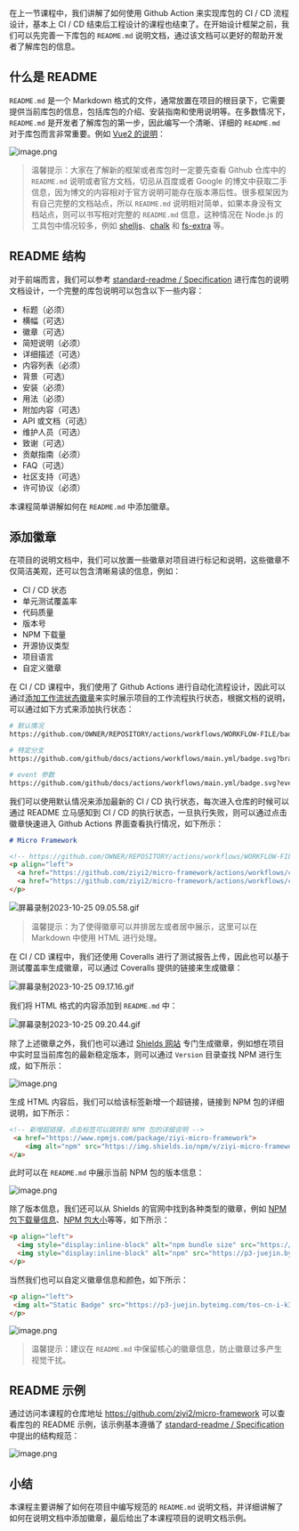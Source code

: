在上一节课程中，我们讲解了如何使用 Github Action 来实现库包的 CI / CD 流程设计，基本上 CI / CD 结束后工程设计的课程也结束了。在开始设计框架之前，我们可以先完善一下库包的 `README.md` 说明文档，通过该文档可以更好的帮助开发者了解库包的信息。

## 什么是 README

`README.md` 是一个 Markdown 格式的文件，通常放置在项目的根目录下，它需要提供当前库包的信息，包括库包的介绍、安装指南和使用说明等。在多数情况下，`README.md` 是开发者了解库包的第一步，因此编写一个清晰、详细的 `README.md` 对于库包而言非常重要。例如 [Vue2 的说明](https://github.com/vuejs/vue)：

![image.png](./assets/6576529dab694c9cb7b226d37c7fb407~tplv-k3u1fbpfcp-jj-mark:0:0:0:0:q75.png)

> 温馨提示：大家在了解新的框架或者库包时一定要先查看 Github 仓库中的 `README.md` 说明或者官方文档，切忌从百度或者 Google 的博文中获取二手信息，因为博文的内容相对于官方说明可能存在版本滞后性。很多框架因为有自己完整的文档站点，所以 `README.md` 说明相对简单，如果本身没有文档站点，则可以书写相对完整的 `README.md` 信息，这种情况在 Node.js 的工具包中情况较多，例如 [shelljs](https://github.com/shelljs/shelljs)、[chalk](https://github.com/chalk/chalk) 和 [fs-extra](https://github.com/jprichardson/node-fs-extra) 等。

## README 结构

对于前端而言，我们可以参考 [standard-readme / Specification](https://github.com/RichardLitt/standard-readme/blob/main/spec.md#specification) 进行库包的说明文档设计，一个完整的库包说明可以包含以下一些内容：

*   标题（必须）
*   横幅（可选）
*   徽章（可选）
*   简短说明（必须）
*   详细描述（可选）
*   内容列表（必须）
*   背景（可选）
*   安装（必须）
*   用法（必须）
*   附加内容（可选）
*   API 或文档（可选）
*   维护人员（可选）
*   致谢（可选）
*   贡献指南（必须）
*   FAQ（可选）
*   社区支持（可选）
*   许可协议（必须）

本课程简单讲解如何在 `README.md` 中添加徽章。

## 添加徽章

在项目的说明文档中，我们可以放置一些徽章对项目进行标记和说明，这些徽章不仅简洁美观，还可以包含清晰易读的信息，例如：

*   CI / CD 状态
*   单元测试覆盖率
*   代码质量
*   版本号
*   NPM 下载量
*   开源协议类型
*   项目语言
*   自定义徽章

在 CI / CD 课程中，我们使用了 Github Actions 进行自动化流程设计，因此可以通过[添加工作流状态徽章](https://docs.github.com/zh/actions/monitoring-and-troubleshooting-workflows/adding-a-workflow-status-badge)来实时展示项目的工作流程执行状态，根据文档的说明，可以通过如下方式来添加执行状态：

```bash
# 默认情况
https://github.com/OWNER/REPOSITORY/actions/workflows/WORKFLOW-FILE/badge.svg

# 特定分支
https://github.com/github/docs/actions/workflows/main.yml/badge.svg?branch=feature-1

# event 参数
https://github.com/github/docs/actions/workflows/main.yml/badge.svg?event=push
```

我们可以使用默认情况来添加最新的 CI / CD 执行状态，每次进入仓库的时候可以通过 README 立马感知到 CI / CD 的执行状态，一旦执行失败，则可以通过点击徽章快速进入 Github Actions 界面查看执行情况，如下所示：

```markdown
# Micro Framework

<!-- https://github.com/OWNER/REPOSITORY/actions/workflows/WORKFLOW-FILE/badge.svg -->
<p align="left">
  <a href="https://github.com/ziyi2/micro-framework/actions/workflows/ci.yml"><img src="https://github.com/ziyi2/micro-framework/actions/workflows/ci.yml/badge.svg" alt="CI Status"></a>
  <a href="https://github.com/ziyi2/micro-framework/actions/workflows/cd.yml"><img src="https://github.com/ziyi2/micro-framework/actions/workflows/cd.yml/badge.svg" alt="CD Status"></a>
</p>
```

![屏幕录制2023-10-25 09.05.58.gif](./assets/659fef5e909544d0b84d13dc84a21dcc~tplv-k3u1fbpfcp-jj-mark:0:0:0:0:q75.gif)

> 温馨提示：为了使得徽章可以并排居左或者居中展示，这里可以在 Markdown 中使用 HTML 进行处理。

在 CI / CD 课程中，我们还使用 Coveralls 进行了测试报告上传，因此也可以基于测试覆盖率生成徽章，可以通过 Coveralls 提供的链接来生成徽章：

![屏幕录制2023-10-25 09.17.16.gif](./assets/2bbf37f05f884ec8ac1f129c310e7834~tplv-k3u1fbpfcp-jj-mark:0:0:0:0:q75.gif)

我们将 HTML 格式的内容添加到 `README.md` 中：

![屏幕录制2023-10-25 09.20.44.gif](./assets/d7cab28407fc40339a93dc7cc63118dd~tplv-k3u1fbpfcp-jj-mark:0:0:0:0:q75.gif)

除了上述徽章之外，我们也可以通过 [Shields 网站](https://shields.io/) 专门生成徽章，例如想在项目中实时显当前库包的最新稳定版本，则可以通过 `Version` 目录查找 NPM 进行生成，如下所示：

![image.png](./assets/1832d5f43f8e4e2fa87ec7c2c127acb3~tplv-k3u1fbpfcp-jj-mark:0:0:0:0:q75.png)

生成 HTML 内容后，我们可以给该标签新增一个超链接，链接到 NPM 包的详细说明，如下所示：

```html
<!-- 新增超链接，点击标签可以跳转到 NPM 包的详细说明 -->
 <a href="https://www.npmjs.com/package/ziyi-micro-framework">
    <img alt="npm" src="https://img.shields.io/npm/v/ziyi-micro-framework">
</a>
```

此时可以在 `README.md` 中展示当前 NPM 包的版本信息：

![image.png](./assets/8aa3329135ad43aab596f4d05cbd4741~tplv-k3u1fbpfcp-jj-mark:0:0:0:0:q75.png)

除了版本信息，我们还可以从 Shields 的官网中找到各种类型的徽章，例如 [NPM 包下载量信息](https://shields.io/badges/npm-1)、[NPM 包大小](https://shields.io/badges/npm-bundle-size)等等，如下所示：
```html
<p align="left">
  <img style="display:inline-block" alt="npm bundle size" src="https://p3-juejin.byteimg.com/tos-cn-i-k3u1fbpfcp/02dd8dc6605243fd82c736441d32ed46~tplv-k3u1fbpfcp-image.image#?w=122&#x26;h=20&#x26;s=1165&#x26;e=svg&#x26;b=555555">
  <img style="display:inline-block" alt="npm" src="https://p3-juejin.byteimg.com/tos-cn-i-k3u1fbpfcp/3d4490baceb04605a18b9cc415238310~tplv-k3u1fbpfcp-image.image#?w=134&#x26;h=20&#x26;s=1160&#x26;e=svg&#x26;b=565656">
</p>

```

当然我们也可以自定义徽章信息和颜色，如下所示：
```html
<p align="left">
 <img alt="Static Badge" src="https://p3-juejin.byteimg.com/tos-cn-i-k3u1fbpfcp/874732134a4b4aeebaa201a40ee5d509~tplv-k3u1fbpfcp-image.image#?w=78&#x26;h=20&#x26;s=1130&#x26;e=svg&#x26;a=1&#x26;b=d05f49"></p>
</p>
```


![image.png](./assets/1616d15d42e54a899b1df213bb1dcbd8~tplv-k3u1fbpfcp-jj-mark:0:0:0:0:q75.png)

> 温馨提示：建议在 `README.md` 中保留核心的徽章信息，防止徽章过多产生视觉干扰。

## README 示例

通过访问本课程的仓库地址 https://github.com/ziyi2/micro-framework 可以查看库包的 README 示例，该示例基本遵循了 [standard-readme / Specification](https://github.com/RichardLitt/standard-readme/blob/main/spec.md#specification) 中提出的结构规范：

![image.png](./assets/37de4fee27884c39a2088684f8dabf13~tplv-k3u1fbpfcp-jj-mark:0:0:0:0:q75.png)


## 小结

本课程主要讲解了如何在项目中编写规范的 `README.md` 说明文档，并详细讲解了如何在说明文档中添加徽章，最后给出了本课程项目的说明文档示例。
